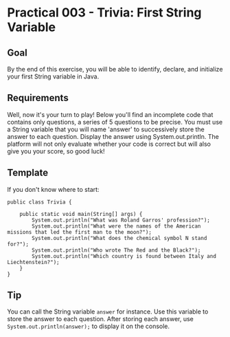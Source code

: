 # Practical 003 - Trivia: First String Variable

## Goal
By the end of this exercise, you will be able to identify, declare, and initialize your first String variable in Java.

## Requirements
Well, now it's your turn to play!
Below you'll find an incomplete code that contains only questions, a series of 5 questions to be precise.
You must use a String variable that you will name 'answer' to successively store the answer to each question. Display the answer using System.out.println.
The platform will not only evaluate whether your code is correct but will also give you your score, so good luck!

## Template
If you don't know where to start:

    public class Trivia {

        public static void main(String[] args) {
            System.out.println("What was Roland Garros' profession?");
            System.out.println("What were the names of the American missions that led the first man to the moon?");
            System.out.println("What does the chemical symbol N stand for?");
            System.out.println("Who wrote The Red and the Black?");
            System.out.println("Which country is found between Italy and Liechtenstein?");
        }
    }

## Tip
You can call the String variable `answer` for instance. 
Use this variable to store the answer to each question. 
After storing each answer, use `System.out.println(answer);` to display it on the console.
